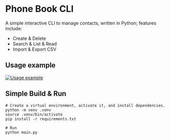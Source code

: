 # Phone Book CLI

A simple interactive CLI to manage contacts, written in Python; features include:
- Create & Delete
- Search & List & Read
- Import & Export CSV

## Usage example

[![Usage example](https://asciinema.org/a/599531.svg)](https://asciinema.org/a/599531)

## Simple Build & Run

```shell
# Create a virtual environment, activate it, and install dependencies.
python -m venv .venv
source .venv/bin/activate
pip install -r requirements.txt

# Run
python main.py
```
